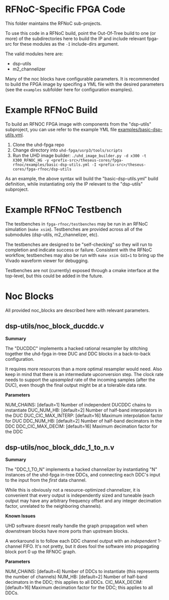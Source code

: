 # RFNoC-Specific FPGA Code

This folder maintains the RFNoC sub-projects.

To use this code in a RFNoC build, point the Out-Of-Tree build to
one (or more) of the subdirectories here to build the IP and include
relevant fpga-src for these modules as the `-I` include-dirs argument.

The valid modules here are:
- dsp-utils
- m2_channelizer

Many of the noc blocks have configurable parameters. It is recommended to build the FPGA image by specifing a YML file with the desired parameters (see the `examples` subfolder here for configuration examples).

# Example RFNoC Build

To build an RFNOC FPGA image with components from the "dsp-utils" subproject, you can use refer to the example YML file [examples/basic-dsp-utils.yml](examples/basic-dsp-utils.yml).

1. Clone the uhd-fpga repo
2. Change directory into `uhd-fpga/usrp3/tools/scripts`
3. Run the UHD image builder: `./uhd_image_builder.py -d x300 -t X300_RFNOC_HG -y <prefix-src>/theseus-cores/fpga-rfnoc/examples/basic-dsp-utils.yml -I <prefix-src>/theseus-cores/fpga-rfnoc/dsp-utils`

As an example, the above syntax will build the "basic-dsp-utils.yml" build definition, while instantiating only the IP relevant to the "dsp-utils" subproject.

# Example RFNoC Testbench

The testbenches in `fpga-rfnoc/testbenches` may be run in an RFNoC simulation
(`make xsim`). Testbenches are provided across all of the submodules (dsp-utils, m2_channelizer, etc).

The testbenches are designed to be "self-checking" so they will
run to completion and indicate success or failure. Consistent with
the RFNoC workflow, testbenches may also be run with `make xsim GUI=1` to
bring up the Vivado waveform viewer for debugging.

Testbenches are not (currently) exposed through a cmake interface at the top-level, but this could be added in the future.

# Noc Blocks

All provided noc_blocks are described here with relevant parameters.

## dsp-utils/noc_block_ducddc.v

**Summary**

The "DUCDDC" implements a hacked rational resampler by stitching together the uhd-fpga in-tree DUC and DDC blocks in a back-to-back configuration.

It requires more resources than a more optimal resampler would need. Also keep in mind that there is an intermediate upconversion step. The clock rate needs to support the *upsampled* rate of the incoming samples (after the DUC), even though the final output might be at a tolerable data rate.

**Parameters**

NUM_CHAINS: [default=1] Number of independent DUCDDC chains to instantiate
DUC_NUM_HB: [default=2] Number of half-band interpolators in the DUC
DUC_CIC_MAX_INTERP: [default=16] Maximum interpolation factor for DUC
DDC_NUM_HB: [default=2] Number of half-band decimators in the DDC
DDC_CIC_MAX_DECIM: [default=16] Maximum decimation factor for the DDC

## dsp-utils/noc_block_ddc_1_to_n.v

**Summary**

The "DDC_1_TO_N" implements a hacked channelizer by instantiating "N" instances of the uhd-fpga in-tree DDCs, and connecting each DDC's input to the input from the *first* data channel.

While this is obviously not a resource-optimized channelizer, it is convenient that every output is independently sized and tuneable (each output may have any arbitrary frequency offset and any integer decimation factor, unrelated to the neighboring channels).

**Known Issues**

UHD software doesnt really handle the graph propagation well when downstream blocks have more ports than upstream blocks.

A workaround is to follow each DDC channel output with an *independent* 1-channel FIFO. It's not pretty, but it does fool the software into propagating block port 0 up the RFNOC graph.

**Parameters**

NUM_CHAINS: [default=4] Number of DDCs to instantiate (this represents the number of channels)
NUM_HB: [default=2] Number of half-band decimators in the DDC; this applies to all DDCs.
CIC_MAX_DECIM: [default=16] Maximum decimation factor for the DDC; this applies to all DDCs.
